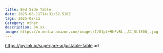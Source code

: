 ```yaml
---
title: Bed Side Table
date: 2025-08-11T14:31:52.518Z
tags: 2025-08-11
Category: other
description: 34.xx
image: https://m.media-amazon.com/images/I/81pt+9hPvRL._AC_SL1500_.jpg
---
```

https://joylink.io/superjare-adjustable-table ad
